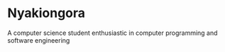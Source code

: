 # Nyakiongora
A computer science student enthusiastic in computer programming and software engineering
